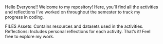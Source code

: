 Hello Everyone!!
Welcome to my repository! Here, you’ll find all the activities and reflections I’ve worked on throughout the semester to track my progress in coding.

FILES
Assets: Contains resources and datasets used in the activities.
Reflections: Includes personal reflections for each activity.
That’s it! Feel free to explore my work.

